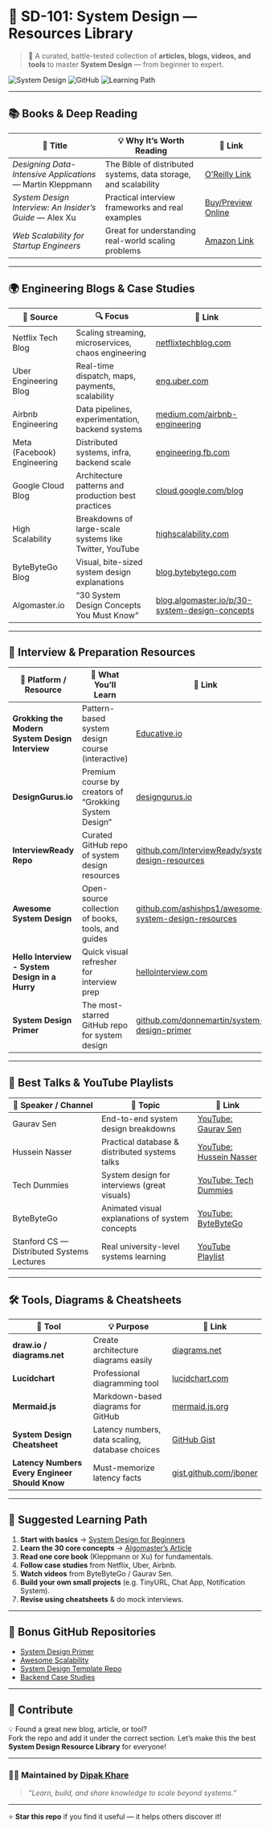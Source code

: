 
# 🧠 SD-101: System Design — Resources Library  

> 🎯 A curated, battle-tested collection of **articles, blogs, videos, and tools** to master **System Design** — from beginner to expert.

![System Design](https://img.shields.io/badge/System%20Design-Mastery-blue?style=for-the-badge)
![GitHub](https://img.shields.io/badge/Open%20Source-%E2%9D%A4-lightgrey?style=for-the-badge)
![Learning Path](https://img.shields.io/badge/Learning%20Path-Structured-green?style=for-the-badge)

---

## 📚 Books & Deep Reading

| 📘 Title | 💡 Why It’s Worth Reading | 🔗 Link |
|----------|--------------------------|---------|
| *Designing Data-Intensive Applications* — Martin Kleppmann | The Bible of distributed systems, data storage, and scalability | [O’Reilly Link](https://www.oreilly.com/library/view/designing-data-intensive-applications/9781491903063/) |
| *System Design Interview: An Insider’s Guide* — Alex Xu | Practical interview frameworks and real examples | [Buy/Preview Online](https://bytebytego.com/book/system-design-interview) |
| *Web Scalability for Startup Engineers* | Great for understanding real-world scaling problems | [Amazon Link](https://www.amazon.in/Web-Scalability-Startup-Engineers-Building/dp/1484208960) |

---

## 🌍 Engineering Blogs & Case Studies

| 🏢 Source | 🔍 Focus | 🔗 Link |
|-----------|----------|---------|
| Netflix Tech Blog | Scaling streaming, microservices, chaos engineering | [netflixtechblog.com](https://netflixtechblog.com/) |
| Uber Engineering Blog | Real-time dispatch, maps, payments, scalability | [eng.uber.com](https://eng.uber.com/) |
| Airbnb Engineering | Data pipelines, experimentation, backend systems | [medium.com/airbnb-engineering](https://medium.com/airbnb-engineering) |
| Meta (Facebook) Engineering | Distributed systems, infra, backend scale | [engineering.fb.com](https://engineering.fb.com/) |
| Google Cloud Blog | Architecture patterns and production best practices | [cloud.google.com/blog](https://cloud.google.com/blog/topics/developers-practitioners) |
| High Scalability | Breakdowns of large-scale systems like Twitter, YouTube | [highscalability.com](http://highscalability.com/) |
| ByteByteGo Blog | Visual, bite-sized system design explanations | [blog.bytebytego.com](https://blog.bytebytego.com/) |
| Algomaster.io | “30 System Design Concepts You Must Know” | [blog.algomaster.io/p/30-system-design-concepts](https://blog.algomaster.io/p/30-system-design-concepts) |

---

## 🎯 Interview & Preparation Resources

| 🧩 Platform / Resource | 📝 What You’ll Learn | 🔗 Link |
|------------------------|---------------------|---------|
| **Grokking the Modern System Design Interview** | Pattern-based system design course (interactive) | [Educative.io](https://www.educative.io/path/grokking-modern-system-design-interview-for-engineers-managers) |
| **DesignGurus.io** | Premium course by creators of “Grokking System Design” | [designgurus.io](https://www.designgurus.io/) |
| **InterviewReady Repo** | Curated GitHub repo of system design resources | [github.com/InterviewReady/system-design-resources](https://github.com/InterviewReady/system-design-resources) |
| **Awesome System Design** | Open-source collection of books, tools, and guides | [github.com/ashishps1/awesome-system-design-resources](https://github.com/ashishps1/awesome-system-design-resources) |
| **Hello Interview - System Design in a Hurry** | Quick visual refresher for interview prep | [hellointerview.com](https://www.hellointerview.com/learn/system-design/in-a-hurry/introduction) |
| **System Design Primer** | The most-starred GitHub repo for system design | [github.com/donnemartin/system-design-primer](https://github.com/donnemartin/system-design-primer) |

---

## 🎥 Best Talks & YouTube Playlists

| 🎤 Speaker / Channel | 🧠 Topic | 🔗 Link |
|----------------------|----------|---------|
| Gaurav Sen | End-to-end system design breakdowns | [YouTube: Gaurav Sen](https://www.youtube.com/@gkcs) |
| Hussein Nasser | Practical database & distributed systems talks | [YouTube: Hussein Nasser](https://www.youtube.com/@hnasr) |
| Tech Dummies | System design for interviews (great visuals) | [YouTube: Tech Dummies](https://www.youtube.com/@TechDummiesNarendraL) |
| ByteByteGo | Animated visual explanations of system concepts | [YouTube: ByteByteGo](https://www.youtube.com/@ByteByteGo) |
| Stanford CS — Distributed Systems Lectures | Real university-level systems learning | [YouTube Playlist](https://www.youtube.com/playlist?list=PLhQjrBD2T382Nz7zYbP8jsC2t8WGEp7cG) |

---

## 🛠 Tools, Diagrams & Cheatsheets

| 🧰 Tool | 💡 Purpose | 🔗 Link |
|---------|-------------|---------|
| **draw.io / diagrams.net** | Create architecture diagrams easily | [diagrams.net](https://www.diagrams.net/) |
| **Lucidchart** | Professional diagramming tool | [lucidchart.com](https://www.lucidchart.com) |
| **Mermaid.js** | Markdown-based diagrams for GitHub | [mermaid.js.org](https://mermaid.js.org/) |
| **System Design Cheatsheet** | Latency numbers, data scaling, database choices | [GitHub Gist](https://gist.github.com/vasanthk/485d1c25737e8e72759f) |
| **Latency Numbers Every Engineer Should Know** | Must-memorize latency facts | [gist.github.com/jboner](https://gist.github.com/jboner/2841832) |

---

## 🧭 Suggested Learning Path

1. **Start with basics** → [System Design for Beginners](https://medium.com/@shivambhadani_/system-design-for-beginners-everything-you-need-in-one-article-c74eb702540b)  
2. **Learn the 30 core concepts** → [Algomaster’s Article](https://blog.algomaster.io/p/30-system-design-concepts)  
3. **Read one core book** (Kleppmann or Xu) for fundamentals.  
4. **Follow case studies** from Netflix, Uber, Airbnb.  
5. **Watch videos** from ByteByteGo / Gaurav Sen.  
6. **Build your own small projects** (e.g. TinyURL, Chat App, Notification System).  
7. **Revise using cheatsheets** & do mock interviews.

---

## 🧩 Bonus GitHub Repositories

- [System Design Primer](https://github.com/donnemartin/system-design-primer)
- [Awesome Scalability](https://github.com/binhnguyennus/awesome-scalability)
- [System Design Template Repo](https://github.com/karanpratapsingh/system-design)
- [Backend Case Studies](https://github.com/checkcheckzz/system-design-interview)

---

## 💬 Contribute

💡 Found a great new blog, article, or tool?  
Fork the repo and add it under the correct section. Let’s make this the best **System Design Resource Library** for everyone!

---

### 🧑‍💻 Maintained by [Dipak Khare](https://github.com/DIPAKK2310)
> _“Learn, build, and share knowledge to scale beyond systems.”_

---

⭐ **Star this repo** if you find it useful — it helps others discover it!

